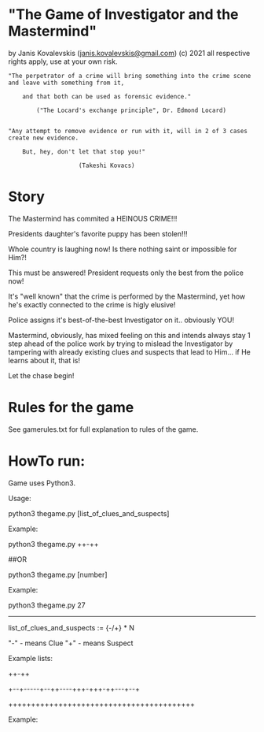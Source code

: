 # "The Game of Investigator and the Mastermind"

by Janis Kovalevskis (janis.kovalevskis@gmail.com) (c) 2021
all respective rights apply, use at your own risk.

	"The perpetrator of a crime will bring something into the crime scene  and leave with something from it, 

		and that both can be used as forensic evidence." 

			("The Locard's exchange principle", Dr. Edmond Locard)


	"Any attempt to remove evidence or run with it, will in 2 of 3 cases create new evidence. 

		But, hey, don't let that stop you!"

						(Takeshi Kovacs)


# Story

The Mastermind has commited a HEINOUS CRIME!!! 

Presidents daughter's favorite puppy has been stolen!!! 

Whole country is laughing now! Is there nothing saint or impossible for Him?! 

This must be answered! President requests only the best from the police now!

It's "well known" that the crime is performed by the Mastermind, 
	yet how he's exactly connected to the crime is higly elusive! 

Police assigns it's best-of-the-best Investigator on it.. obviously YOU!

Mastermind, obviously, has mixed feeling on this and intends always stay 1 step ahead of the police work 
	by trying to mislead the Investigator by tampering with already existing clues and suspects 
		that lead to Him... if He learns about it, that is!	

Let the chase begin!

# Rules for the game

See gamerules.txt for full explanation to rules of the game.

# HowTo run:

Game uses Python3.

Usage:

python3 thegame.py [list_of_clues_and_suspects]

Example:

python3 thegame.py ++-++


##OR


python3 thegame.py [number]

Example:

python3 thegame.py 27


------------


list_of_clues_and_suspects := {-/+} * N

 "-" - means Clue
 "+" - means Suspect

Example lists:

++-++

+--+-----+--++----+++-+++-++---+--+

+++++++++++++++++++++++++++++++++++++++++

Example:



